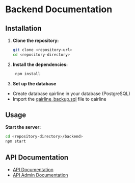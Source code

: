 # Backend Documentation

## Installation

1. **Clone the repository:**
   ```sh
   git clone <repository-url>
   cd <repository-directory>
   ```
2. **Install the dependencies:**
   ```sh
    npm install
    ```
3. **Set up the database**
- Create database qairline in your database (PostgreSQL)
- Import the [qairline_backup.sql](../qairline_backup.sql) file to qairline
   
## Usage
**Start the server:**
   ```sh
   cd <repository-directory>/backend>
   npm start
   ```

## API Documentation
- [API Documentation](API.md)
- [API Admin Documentation](API_admin.md)

